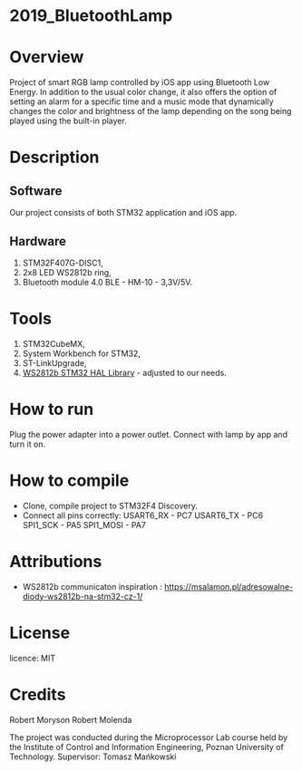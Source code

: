 # 2019_BluetoothLamp

# Overview 
Project of smart RGB lamp controlled by iOS app using Bluetooth Low Energy. In addition to the usual color change, it also offers the option of setting an alarm for a specific time and a music mode that dynamically changes the color and brightness of the lamp depending on the song being played using the built-in player.

# Description 
## Software
Our project consists of both STM32 application and iOS app.
## Hardware
1. STM32F407G-DISC1,
2. 2x8 LED WS2812b ring,
3. Bluetooth module 4.0 BLE - HM-10 - 3,3V/5V.

# Tools 
1. STM32CubeMX,
2. System Workbench for STM32,
3. ST-LinkUpgrade,
4. [WS2812b STM32 HAL Library](https://github.com/lamik/WS2812B_STM32_HAL) - adjusted to our needs.

# How to run 
Plug the power adapter into a power outlet. Connect with lamp by app and turn it on.

# How to compile 
- Clone, compile project to STM32F4 Discovery.
- Connect all pins correctly:
USART6_RX - PC7
USART6_TX - PC6
SPI1_SCK - PA5
SPI1_MOSI - PA7


# Attributions 
- WS2812b communicaton inspiration : https://msalamon.pl/adresowalne-diody-ws2812b-na-stm32-cz-1/

# License
licence: MIT

# Credits
Robert Moryson
Robert Molenda
 
The project was conducted during the Microprocessor Lab course held by the Institute of Control and Information Engineering, Poznan University of Technology. Supervisor: Tomasz Mańkowski
